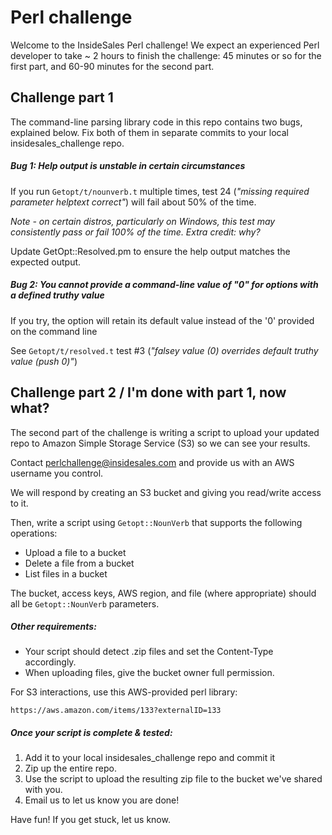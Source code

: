 Perl challenge
================================================================================

Welcome to the InsideSales Perl challenge!  We expect an experienced Perl
developer to take ~ 2 hours to finish the challenge: 45 minutes or so for the
first part, and 60-90 minutes for the second part.


Challenge part 1
--------------------------------------------------------------------------------

The command-line parsing library code in this repo contains two bugs, explained
below.  Fix both of them in separate commits to your local insidesales_challenge repo.

##### Bug 1: Help output is unstable in certain circumstances

If you run `Getopt/t/nounverb.t` multiple times, test 24 (*"missing required parameter helptext correct"*) will fail about 50% of the time.

*Note - on certain distros, particularly on Windows, this test may consistently pass or fail 100% of the time.  Extra credit: why?*

Update GetOpt::Resolved.pm to ensure the help output matches the expected output.



##### Bug 2: You cannot provide a command-line value of "0" for options with a defined truthy value

If you try, the option will retain its default value instead of the '0' provided on the command line

See `Getopt/t/resolved.t` test #3 (*"falsey value (0) overrides default truthy value (push 0)"*)



Challenge part 2 / I'm done with part 1, now what?
--------------------------------------------------------------------------------

The second part of the challenge is writing a script to upload your updated repo
to Amazon Simple Storage Service (S3) so we can see your results.

Contact perlchallenge@insidesales.com and provide us with an AWS username you control.

We will respond by creating an S3 bucket and giving you read/write access to it.

Then, write a script using `Getopt::NounVerb` that supports the following operations:

* Upload a file to a bucket
* Delete a file from a bucket
* List files in a bucket

The bucket, access keys, AWS region, and file (where appropriate) should all be `Getopt::NounVerb` parameters.

##### Other requirements:

* Your script should detect .zip files and set the Content-Type accordingly.
* When uploading files, give the bucket owner full permission.

For S3 interactions, use this AWS-provided perl library:

	https://aws.amazon.com/items/133?externalID=133

##### Once your script is complete & tested:

1.  Add it to your local insidesales_challenge repo and commit it
2.  Zip up the entire repo.
3.  Use the script to upload the resulting zip file to the bucket we've shared with you.
4.  Email us to let us know you are done!

Have fun!  If you get stuck, let us know.
